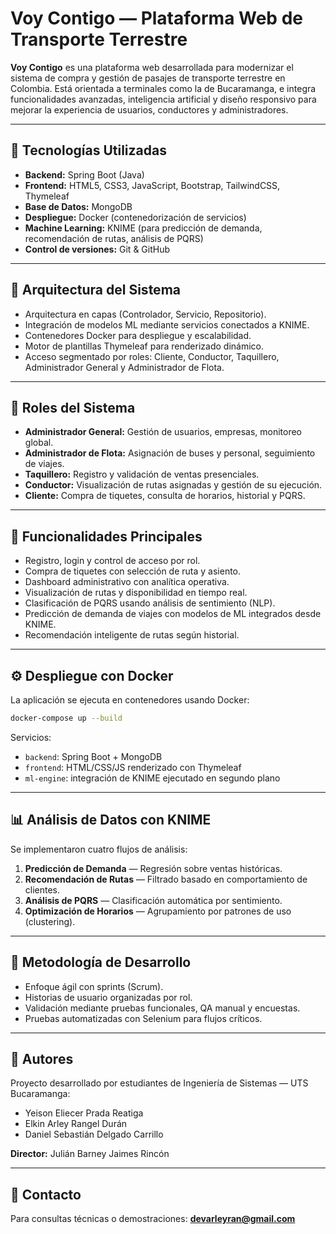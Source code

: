 
# Voy Contigo — Plataforma Web de Transporte Terrestre

**Voy Contigo** es una plataforma web desarrollada para modernizar el sistema de compra y gestión de pasajes de transporte terrestre en Colombia. Está orientada a terminales como la de Bucaramanga, e integra funcionalidades avanzadas, inteligencia artificial y diseño responsivo para mejorar la experiencia de usuarios, conductores y administradores.

---

## 🚀 Tecnologías Utilizadas

- **Backend:** Spring Boot (Java)
- **Frontend:** HTML5, CSS3, JavaScript, Bootstrap, TailwindCSS, Thymeleaf
- **Base de Datos:** MongoDB
- **Despliegue:** Docker (contenedorización de servicios)
- **Machine Learning:** KNIME (para predicción de demanda, recomendación de rutas, análisis de PQRS)
- **Control de versiones:** Git & GitHub

---

## 🧩 Arquitectura del Sistema

- Arquitectura en capas (Controlador, Servicio, Repositorio).
- Integración de modelos ML mediante servicios conectados a KNIME.
- Contenedores Docker para despliegue y escalabilidad.
- Motor de plantillas Thymeleaf para renderizado dinámico.
- Acceso segmentado por roles: Cliente, Conductor, Taquillero, Administrador General y Administrador de Flota.

---

## 🔐 Roles del Sistema

- **Administrador General:** Gestión de usuarios, empresas, monitoreo global.
- **Administrador de Flota:** Asignación de buses y personal, seguimiento de viajes.
- **Taquillero:** Registro y validación de ventas presenciales.
- **Conductor:** Visualización de rutas asignadas y gestión de su ejecución.
- **Cliente:** Compra de tiquetes, consulta de horarios, historial y PQRS.

---

## 🧠 Funcionalidades Principales

- Registro, login y control de acceso por rol.
- Compra de tiquetes con selección de ruta y asiento.
- Dashboard administrativo con analítica operativa.
- Visualización de rutas y disponibilidad en tiempo real.
- Clasificación de PQRS usando análisis de sentimiento (NLP).
- Predicción de demanda de viajes con modelos de ML integrados desde KNIME.
- Recomendación inteligente de rutas según historial.

---

## ⚙️ Despliegue con Docker

La aplicación se ejecuta en contenedores usando Docker:

```bash
docker-compose up --build
```

Servicios:
- `backend`: Spring Boot + MongoDB
- `frontend`: HTML/CSS/JS renderizado con Thymeleaf
- `ml-engine`: integración de KNIME ejecutado en segundo plano

---

## 📊 Análisis de Datos con KNIME

Se implementaron cuatro flujos de análisis:
1. **Predicción de Demanda** — Regresión sobre ventas históricas.
2. **Recomendación de Rutas** — Filtrado basado en comportamiento de clientes.
3. **Análisis de PQRS** — Clasificación automática por sentimiento.
4. **Optimización de Horarios** — Agrupamiento por patrones de uso (clustering).

---

## 📅 Metodología de Desarrollo

- Enfoque ágil con sprints (Scrum).
- Historias de usuario organizadas por rol.
- Validación mediante pruebas funcionales, QA manual y encuestas.
- Pruebas automatizadas con Selenium para flujos críticos.

---

## 📝 Autores

Proyecto desarrollado por estudiantes de Ingeniería de Sistemas — UTS Bucaramanga:
- Yeison Eliecer Prada Reatiga  
- Elkin Arley Rangel Durán  
- Daniel Sebastián Delgado Carrillo

**Director:** Julián Barney Jaimes Rincón

---

## 📩 Contacto

Para consultas técnicas o demostraciones:
**devarleyran@gmail.com**
